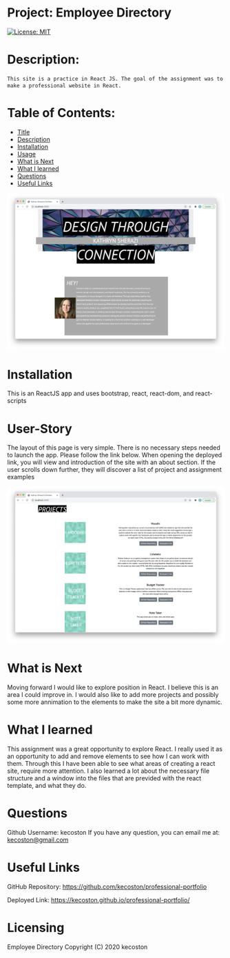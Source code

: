 
  # Project: Employee Directory
  [![License: MIT](https://img.shields.io/badge/License-MIT-yellow.svg)](https://opensource.org/licenses/MIT)

  # Description: 
  
    This site is a practice in React JS. The goal of the assignment was to make a professional website in React. 
  
  # Table of Contents:
  
  * [Title](#Project)
  * [Description](#Description)
  * [Installation](#Installation) 
  * [Usage](#User-Story)
  * [What is Next](#What-is-Next)
  * [What I learned](#What-I-Learned) 
  * [Questions](#Questions)
  * [Useful Links](#Useful-Links)
  
  ![homepage](public/assets/images/kathryn-sherazi-portfolio.png)

  # Installation 
  This is an ReactJS app and uses bootstrap, react, react-dom, and react-scripts

  # User-Story 
  The layout of this page is very simple. There is no necessary steps needed to launch the app. Please follow the link below. When opening the deployed link, you will view and introduction of the site with an about section. If the user scrolls down further, they will discover a list of project and assignment examples

  ![role-search](public/assets/images/kathryn-sherazi-portfolio-2.png)

  # What is Next 
  Moving forward I would like to explore position in React. I believe this is an area I could improve in. I would also like to add more projects and possibly some more annimation to the elements to make the site a bit more dynamic.

  # What I learned 
  This assignment was a great opportunity to explore React. I really used it as an opportunity to add and remove elements to see how I can work with them. Through this I have been able to see what areas of creating a react site, require more attention. I also learned a lot about the necessary file structure and a window into the files that are previded with the react template, and what they do.


  # Questions 
  Github Username: kecoston If you have any question, you can email me at: kecoston@gmail.com

  # Useful Links

  GitHub Repository: https://github.com/kecoston/professional-portfolio
  
  Deployed Link: https://kecoston.github.io/professional-portfolio/

  # Licensing 

  Employee Directory  Copyright (C) 2020 kecoston

  
